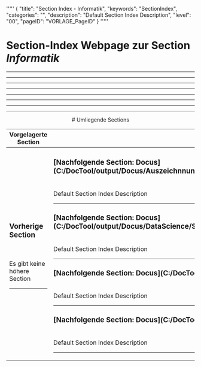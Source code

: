 '''''
{
"title": "Section Index - Informatik",
"keywords": "SectionIndex",
"categories": "",
"description": "Default Section Index Description",
"level": "00",
"pageID": "VORLAGE_PageID"
}
'''''


<h1>Section-Index Webpage zur Section <i>Informatik</i></h1>

<hr><hr><hr><hr><hr><center><hr><hr><hr> # Umliegende Sections
 </h2><br><table><thead> <tr> <th><center>Vorgelagerte Section</center></th> <th><center>Nachgelagerte Section</center></th></tr></thead><tbody><tr><td><h3>Vorherige Section</h3><br><p>Es gibt keine höhere Section</p><hr></td><td><h3>[Nachfolgende Section: Docus](C:/DocTool/output/Docus/Auszeichnnungssprachen/SectionIndex_DocTooloutputDocusAuszeichnnungssprachen.html)</h3><br>Default Section Index Description<hr><h3>[Nachfolgende Section: Docus](C:/DocTool/output/Docus/DataScience/SectionIndex_DocTooloutputDocusDataScience.html)</h3><br>Default Section Index Description<hr><h3>[Nachfolgende Section: Docus](C:/DocTool/output/Docus/Informatik/SectionIndex_DocTooloutputDocusInformatik.html)</h3><br>Default Section Index Description<hr><h3>[Nachfolgende Section: Docus](C:/DocTool/output/Docus/Mathe/SectionIndex_DocTooloutputDocusMathe.html)</h3><br>Default Section Index Description<hr></td></tr></tbody></table>